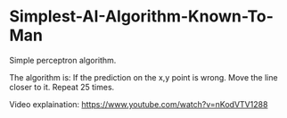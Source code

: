 # Simplest-AI-Algorithm-Known-To-Man
Simple perceptron algorithm.

The algorithm is:
If the prediction on the x,y point is wrong. Move the line closer to it. Repeat 25 times.

Video explaination: https://www.youtube.com/watch?v=nKodVTV1288
